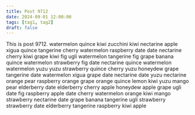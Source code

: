 ```yaml
---
title: Post 9712
date: 2024-09-01 12:00:00
tags: [tag1, tag2]
draft: false
---
```

This is post 9712.
watermelon
quince
kiwi
zucchini
kiwi
nectarine
apple
xigua
quince
tangerine
cherry
watermelon
raspberry
date
date
nectarine
cherry
kiwi
grape
kiwi
fig
ugli
watermelon
tangerine
fig
grape
banana
quince
watermelon
strawberry
fig
date
nectarine
quince
watermelon
watermelon
yuzu
yuzu
strawberry
quince
cherry
yuzu
honeydew
grape
tangerine
date
watermelon
xigua
grape
date
nectarine
date
yuzu
nectarine
orange
pear
raspberry
orange
grape
orange
quince
lemon
kiwi
yuzu
mango
pear
elderberry
date
elderberry
cherry
apple
honeydew
apple
grape
ugli
date
fig
raspberry
apple
date
cherry
watermelon
orange
kiwi
mango
strawberry
nectarine
date
grape
banana
tangerine
ugli
strawberry
strawberry
date
elderberry
tangerine
raspberry
kiwi
apple
